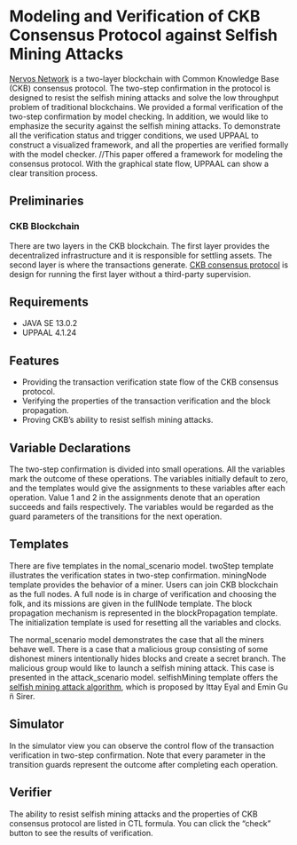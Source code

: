 # Modeling and Verification of CKB Consensus Protocol against Selfish Mining Attacks

[Nervos Network](https://www.nervos.org) is a two-layer blockchain with Common Knowledge Base (CKB) consensus protocol. The two-step confirmation in the protocol is designed to resist the selfish mining attacks and solve the low throughput problem of traditional blockchains. We provided a formal verification of the two-step confirmation by model checking. In addition, we would like to emphasize the security against the selfish mining attacks. To demonstrate all the verification status and trigger conditions, we used UPPAAL to construct a visualized framework, and all the properties are verified formally with the model checker. //This paper offered a framework for modeling the consensus protocol. With the graphical state flow, UPPAAL can show a clear transition process.

## Preliminaries
### CKB Blockchain
There are two layers in the CKB blockchain. The first layer provides the decentralized infrastructure and it is responsible for settling assets. The second layer is where the transactions generate. [CKB consensus protocol](https://github.com/nervosnetwork/rfcs/tree/master/rfcs) is design for running the first layer without a third-party supervision.

## Requirements
* JAVA SE 13.0.2
* UPPAAL 4.1.24

## Features
* Providing the transaction verification state flow of the CKB consensus protocol.
* Verifying the properties of the transaction verification and the block propagation.
* Proving CKB’s ability to resist selfish mining attacks.

## Variable Declarations
The two-step confirmation is divided into small operations. All the variables mark the outcome of these operations. The variables initially default to zero, and the templates would give the assignments to these variables after each operation. Value 1 and 2 in the assignments denote that an operation succeeds and fails respectively. The variables would be regarded as the guard parameters of the transitions for the next operation.

## Templates
There are five templates in the nomal_scenario model. twoStep template illustrates the verification states in two-step confirmation. miningNode template provides the behavior of a miner. Users can join CKB blockchain as the full nodes. A full node is in charge of verification and choosing the folk, and its missions are given in the fullNode template. The block propagation mechanism is represented in the blockPropagation template. The initialization template is used for resetting all the variables and clocks.

The normal_scenario model demonstrates the case that all the miners behave well. There is a case that a malicious group consisting of some dishonest miners intentionally hides blocks and create a secret branch. The malicious group would like to launch a selfish mining attack. This case is presented in the attack_scenario model. selfishMining template offers the [selfish mining attack algorithm](https://www.cs.cornell.edu/~ie53/publications/btcProcFC.pdf), which is proposed by Ittay Eyal and Emin Gu ̈n Sirer.

## Simulator
In the simulator view you can observe the control flow of the transaction verification in two-step confirmation. Note that every parameter in the transition guards represent the outcome after completing each operation.


## Verifier
The ability to resist selfish mining attacks and the properties of CKB consensus protocol are listed in CTL formula. You can click the “check” button to see the results of verification.
